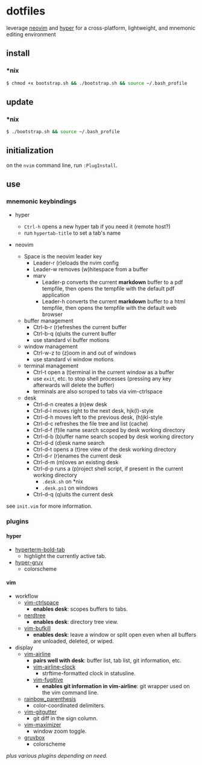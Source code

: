 dotfiles
========

leverage [neovim](https://github.com/neovim/neovim) and [hyper](https://github.com/vercel/hyper) for a cross-platform, lightweight, and mnemonic editing environment

## install

### *nix

```bash
$ chmod +x bootstrap.sh && ./bootstrap.sh && source ~/.bash_profile
```

## update

### *nix

```bash
$ ./bootstrap.sh && source ~/.bash_profile
```

## initialization

on the `nvim` command line, run `:PlugInstall`.

## use

### mnemonic keybindings

* hyper
    * `Ctrl-h` opens a new hyper tab if you need it (remote host?)
    * run `hypertab-title` to set a tab's name

* neovim
    * Space is the neovim leader key
      * Leader-r (r)eloads the nvim config
      * Leader-w removes (w)hitespace from a buffer
      * marv
          * Leader-p converts the current **markdown** buffer to a pdf tempfile, then opens the tempfile with the default pdf application
          * Leader-h converts the current **markdown** buffer to a html tempfile, then opens the tempfile with the default web browser
    * buffer management
        * Ctrl-b-r (r)efreshes the current buffer
        * Ctrl-b-q (q)uits the current buffer
        * use standard vi buffer motions
    * window management
        * Ctrl-w-z to (z)oom in and out of windows
        * use standard vi window motions
    * terminal management
        * Ctrl-t open a (t)erminal in the current window as a buffer
        * use `exit`, etc. to stop shell processes (pressing any key afterwards will delete the buffer)
        * terminals are also scroped to tabs via vim-ctrlspace
    * desk
        * Ctrl-d-n creates a (n)ew desk
        * Ctrl-d-l moves right to the next desk, hjk(l)-style
        * Ctrl-d-h moves left to the previous desk, (h)jkl-style
        * Ctrl-d-c refreshes the file tree and list (cache)
        * Ctrl-d-f (f)ile name search scoped by desk working directory
        * Ctrl-d-b (b)uffer name search scoped by desk working directory
        * Ctrl-d-d (d)esk name search
        * Ctrl-d-t opens a (t)ree view of the desk working directory
        * Ctrl-d-r (r)enames the current desk
        * Ctrl-d-m (m)oves an existing desk
        * Ctrl-d-p runs a (p)roject shell script, if present in the current working directory
            * `.desk.sh` on *nix
            * `.desk.ps1` on windows
        * Ctrl-d-q (q)uits the current desk

see `init.vim` for more information.

### plugins

#### hyper

* [hyperterm-bold-tab](https://github.com/dawsbot/hyperterm-bold-tab)
    * highlight the currently active tab.
* [hyper-gruv](https://github.com/Tallestthomas/hyper-gruv)
    * colorscheme

#### vim

* workflow
  * [vim-ctrlspace](https://github.com/vim-ctrlspace/vim-ctrlspace)
      * **enables desk**: scopes buffers to tabs.
  * [nerdtree](https://github.com/preservim/nerdtree)
      * **enables desk**: directory tree view.
  * [vim-bufkill](https://github.com/qpkorr/vim-bufkill)
      * **enables desk**: leave a window or split open even when all buffers are unloaded, deleted, or wiped.
* display
  * [vim-airline](https://github.com/vim-airline/vim-airline)
      * **pairs well with desk**: buffer list, tab list, git information, etc.
      * [vim-airline-clock](https://github.com/enricobacis/vim-airline-clock)
          * strftime-formatted clock in statusline.
      * [vim-fugitive](https://github.com/tpope/vim-fugitive/blob/master/doc/fugitive.txt)
          * **enables git information in vim-airline**: git wrapper used on the vim command line.
  * [rainbow_parenthesis](https://github.com/junegunn/rainbow_parentheses.vim)
      * color-coordinated delimiters.
  * [vim-gitgutter](https://github.com/airblade/vim-gitgutter)
      * git diff in the sign column.
  * [vim-maximizer](https://github.com/szw/vim-maximizer)
      * window zoom toggle.
  * [gruvbox](https://github.com/morhetz/gruvbox)
      * colorscheme

_plus various plugins depending on need._
